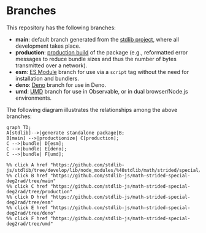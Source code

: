 <!--

@license Apache-2.0

Copyright (c) 2022 The Stdlib Authors.

Licensed under the Apache License, Version 2.0 (the "License");
you may not use this file except in compliance with the License.
You may obtain a copy of the License at

    http://www.apache.org/licenses/LICENSE-2.0

Unless required by applicable law or agreed to in writing, software
distributed under the License is distributed on an "AS IS" BASIS,
WITHOUT WARRANTIES OR CONDITIONS OF ANY KIND, either express or implied.
See the License for the specific language governing permissions and
limitations under the License.

-->

# Branches

This repository has the following branches:

-   **main**: default branch generated from the [stdlib project][stdlib-url], where all development takes place.
-   **production**: [production build][production-url] of the package (e.g., reformatted error messages to reduce bundle sizes and thus the number of bytes transmitted over a network).
-   **esm**: [ES Module][esm-url] branch for use via a `script` tag without the need for installation and bundlers.
-   **deno**: [Deno][deno-url] branch for use in Deno.
-   **umd**: [UMD][umd-url] branch for use in Observable, or in dual browser/Node.js environments.

The following diagram illustrates the relationships among the above branches:

```mermaid
graph TD;
A[stdlib]-->|generate standalone package|B;
B[main] -->|productionize| C[production];
C -->|bundle| D[esm];
C -->|bundle| E[deno];
C -->|bundle| F[umd];

%% click A href "https://github.com/stdlib-js/stdlib/tree/develop/lib/node_modules/%40stdlib/math/strided/special/deg2rad"
%% click B href "https://github.com/stdlib-js/math-strided-special-deg2rad/tree/main"
%% click C href "https://github.com/stdlib-js/math-strided-special-deg2rad/tree/production"
%% click D href "https://github.com/stdlib-js/math-strided-special-deg2rad/tree/esm"
%% click E href "https://github.com/stdlib-js/math-strided-special-deg2rad/tree/deno"
%% click F href "https://github.com/stdlib-js/math-strided-special-deg2rad/tree/umd"
```

[stdlib-url]: https://github.com/stdlib-js/stdlib/tree/develop/lib/node_modules/%40stdlib/math/strided/special/deg2rad
[production-url]: https://github.com/stdlib-js/math-strided-special-deg2rad/tree/production
[deno-url]: https://github.com/stdlib-js/math-strided-special-deg2rad/tree/deno
[umd-url]: https://github.com/stdlib-js/math-strided-special-deg2rad/tree/umd
[esm-url]: https://github.com/stdlib-js/math-strided-special-deg2rad/tree/esm